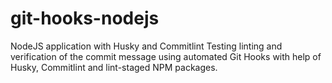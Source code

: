 # git-hooks-nodejs
NodeJS application with Husky and Commitlint
Testing linting and verification of the commit message using automated Git Hooks with help of Husky, Commitlint and lint-staged NPM packages.
